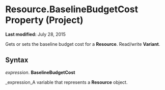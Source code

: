 
# Resource.BaselineBudgetCost Property (Project)

 **Last modified:** July 28, 2015

Gets or sets the baseline budget cost for a  **Resource**. Read/write  **Variant**.

## Syntax

 _expression_. **BaselineBudgetCost**

 _expression_A variable that represents a  **Resource** object.

